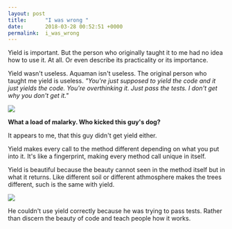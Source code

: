 ```yaml
---
layout: post
title:      "I was wrong "
date:       2018-03-28 00:52:51 +0000
permalink:  i_was_wrong
---
```



Yield is important. 
But the person who originally taught it to me had no idea how to use it. At all. Or even describe its practicality or its importance.

Yield wasn't useless. Aquaman isn't useless. The original person who taught me yield is useless.
*"You're just supposed to yield the code and it just yields the code. You're overthinking it. Just pass the tests. I don't get why you don't get it."*

![](http://i0.kym-cdn.com/photos/images/facebook/000/993/875/084.png)




**What a load of malarky. Who kicked this guy's dog?**

It appears to me, that this guy didn't get yield either. 

Yield makes every call to the method different depending on what you put into it. It's like a fingerprint, making every method call unique in itself.

Yield is beautiful because the beauty cannot seen in the method itself but in what it returns. Like different soil or different athmosphere makes the trees different, such is the same with yield.

![](https://www.washingtonian.com/wp-content/uploads/2016/03/03022016-cherryblossom-994x559.jpg)



He couldn't use yield correctly because he was trying to pass tests. Rather than discern the beauty of code and teach people how it works.







